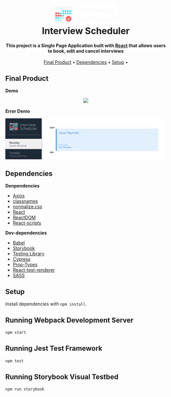 <h1 align="center">
  <br>
  <img src="https://github.com/jsnmarkd/scheduler/blob/master/public/images/logo.png?raw=true" width="200" alt="logo">
  <br>
  Interview Scheduler
  <br>
</h1>

<h4 align="center">
  This project is a Single Page Application built with 
  <a href="https://reactjs.org/">React</a> 
  that allows users to book, edit and cancel interviews
</h4>

<p align="center">
  <a href="#final-product">Final Product</a> •
  <a href="#dependencies">Dependencies</a> •
  <a href="#setup">Setup</a> •
</p>

## Final Product

**Demo**

<p align="center">
<img src="https://github.com/jsnmarkd/scheduler/blob/master/docs/demo_scheduler.gif">
</p>

**Error Demo**

<p align="center">
<img src="https://github.com/jsnmarkd/scheduler/blob/master/docs/demo_error.gif">
</p>

## Dependencies

**Denpendencies**

- [Axios](https://axios-http.com/docs/intro)
- [classnames](https://www.npmjs.com/package/classnames)
- [normalize.css](https://necolas.github.io/normalize.css/)
- [React](https://reactjs.org/)
- [ReactDOM](https://reactjs.org/docs/react-dom.html)
- [React-scripts](https://www.npmjs.com/package/react-scripts)

**Dev-dependencies**

- [Babel](https://www.npmjs.com/package/@babel/core)
- [Storybook](https://storybook.js.org/)
- [Testing Library](https://testing-library.com/)
- [Cypress](https://www.cypress.io/)
- [Prop-Types](https://www.npmjs.com/package/prop-types)
- [React-test-renderer](https://www.npmjs.com/package/react-test-renderer)
- [SASS](https://sass-lang.com/)

## Setup

Install dependencies with `npm install`.

## Running Webpack Development Server

```sh
npm start
```

## Running Jest Test Framework

```sh
npm test
```

## Running Storybook Visual Testbed

```sh
npm run storybook
```
